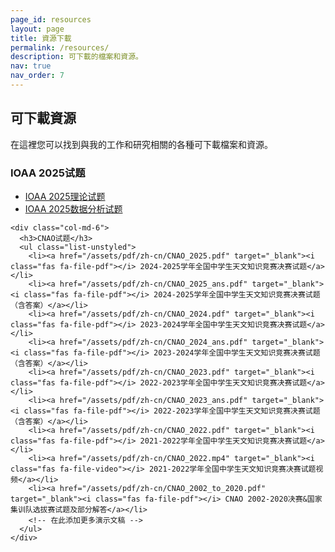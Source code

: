 ```yaml
---
page_id: resources
layout: page
title: 資源下載
permalink: /resources/
description: 可下載的檔案和資源。
nav: true
nav_order: 7
---
```


<!-- pages/resources.md -->
<div class="resources">
  <h2>可下載資源</h2>
  
  <div class="row">
    <div class="col-md-12">
      <p>在這裡您可以找到與我的工作和研究相關的各種可下載檔案和資源。</p>
    </div>
  </div>

  <div class="row mt-4">
    <div class="col-md-6">
      <h3>IOAA 2025试题</h3>
      <ul class="list-unstyled">
        <li><a href="/assets/pdf/zh-cn/IOAA_2025_Theory_zh.pdf" target="_blank"><i class="fas fa-file-pdf"></i> IOAA 2025理论试题</a></li>
        <li><a href="/assets/pdf/zh-cn/IOAA_2025_Data_zh.pdf" target="_blank"><i class="fas fa-file-pdf"></i> IOAA 2025数据分析试题</a></li>
        <!-- 在此添加更多学术论文 -->
      </ul>
    </div>
    
    <div class="col-md-6">
      <h3>CNAO试题</h3>
      <ul class="list-unstyled">
        <li><a href="/assets/pdf/zh-cn/CNAO_2025.pdf" target="_blank"><i class="fas fa-file-pdf"></i> 2024-2025学年全国中学生天文知识竞赛决赛试题</a></li>
        <li><a href="/assets/pdf/zh-cn/CNAO_2025_ans.pdf" target="_blank"><i class="fas fa-file-pdf"></i> 2024-2025学年全国中学生天文知识竞赛决赛试题（含答案）</a></li>
        <li><a href="/assets/pdf/zh-cn/CNAO_2024.pdf" target="_blank"><i class="fas fa-file-pdf"></i> 2023-2024学年全国中学生天文知识竞赛决赛试题</a></li>
        <li><a href="/assets/pdf/zh-cn/CNAO_2024_ans.pdf" target="_blank"><i class="fas fa-file-pdf"></i> 2023-2024学年全国中学生天文知识竞赛决赛试题（含答案）</a></li>
        <li><a href="/assets/pdf/zh-cn/CNAO_2023.pdf" target="_blank"><i class="fas fa-file-pdf"></i> 2022-2023学年全国中学生天文知识竞赛决赛试题</a></li>
        <li><a href="/assets/pdf/zh-cn/CNAO_2023_ans.pdf" target="_blank"><i class="fas fa-file-pdf"></i> 2022-2023学年全国中学生天文知识竞赛决赛试题（含答案）</a></li>
        <li><a href="/assets/pdf/zh-cn/CNAO_2022.pdf" target="_blank"><i class="fas fa-file-pdf"></i> 2021-2022学年全国中学生天文知识竞赛决赛试题</a></li>
        <li><a href="/assets/pdf/zh-cn/CNAO_2022.mp4" target="_blank"><i class="fas fa-file-video"></i> 2021-2022学年全国中学生天文知识竞赛决赛试题视频</a></li>
        <li><a href="/assets/pdf/zh-cn/CNAO_2002_to_2020.pdf" target="_blank"><i class="fas fa-file-pdf"></i> CNAO 2002-2020决赛&国家集训队选拔赛试题及部分解答</a></li>
        <!-- 在此添加更多演示文稿 -->
      </ul>
    </div>
  </div>